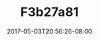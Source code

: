 ---
title: F3b27a81
date: 2017-05-03T20:56:26-08:00
draft: false
location: Red Rock Canyon, NV
img_url: https://d17enza3bfujl8.cloudfront.net/f3b27a81.jpg
original_fn: ""
tags:
- Red Rock Canyon, NV
- climbing

---